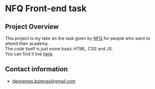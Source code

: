 # NFQ Front-end task

## Project Overview
This project is my take on the task given by [NFQ](https://www.nfq.lt) for people who want to attend their academy.  
The code itself is just some basic HTML, CSS and JS.  
You can find it live [here](https://elqbell.github.io/nfq).
## Contact information
- deimantas.butenas@gmail.com
